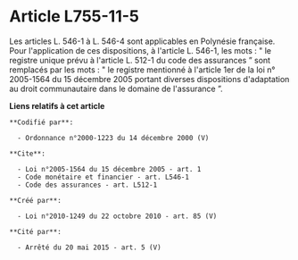 # Article L755-11-5

Les articles L. 546-1 à L. 546-4 sont applicables en Polynésie française. Pour l'application de ces dispositions, à l'article
L. 546-1, les mots : " le registre unique prévu à l'article L. 512-1 du code des assurances ” sont remplacés par les mots : "
le registre mentionné à l'article 1er de la loi n° 2005-1564 du 15 décembre 2005 portant diverses dispositions d'adaptation
au droit communautaire dans le domaine de l'assurance ”.

**Liens relatifs à cet article**

	**Codifié par**:

	  - Ordonnance n°2000-1223 du 14 décembre 2000 (V)

	**Cite**:

	  - Loi n°2005-1564 du 15 décembre 2005 - art. 1
	  - Code monétaire et financier - art. L546-1
	  - Code des assurances - art. L512-1

	**Créé par**:

	  - Loi n°2010-1249 du 22 octobre 2010 - art. 85 (V)

	**Cité par**:

	  - Arrêté du 20 mai 2015 - art. 5 (V)
